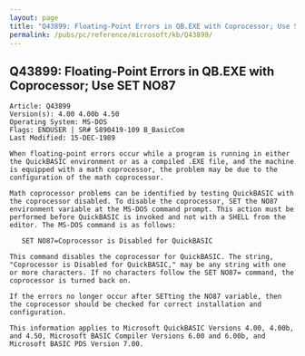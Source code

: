 ```yaml
---
layout: page
title: "Q43899: Floating-Point Errors in QB.EXE with Coprocessor; Use SET NO87"
permalink: /pubs/pc/reference/microsoft/kb/Q43899/
---
```


## Q43899: Floating-Point Errors in QB.EXE with Coprocessor; Use SET NO87

	Article: Q43899
	Version(s): 4.00 4.00b 4.50
	Operating System: MS-DOS
	Flags: ENDUSER | SR# S890419-109 B_BasicCom
	Last Modified: 15-DEC-1989
	
	When floating-point errors occur while a program is running in either
	the QuickBASIC environment or as a compiled .EXE file, and the machine
	is equipped with a math coprocessor, the problem may be due to the
	configuration of the math coprocessor.
	
	Math coprocessor problems can be identified by testing QuickBASIC with
	the coprocessor disabled. To disable the coprocessor, SET the NO87
	environment variable at the MS-DOS command prompt. This action must be
	performed before QuickBASIC is invoked and not with a SHELL from the
	editor. The MS-DOS command is as follows:
	
	   SET NO87=Coprocessor is Disabled for QuickBASIC
	
	This command disables the coprocessor for QuickBASIC. The string,
	"Coprocessor is Disabled for QuickBASIC," may be any string with one
	or more characters. If no characters follow the SET NO87= command, the
	coprocessor is turned back on.
	
	If the errors no longer occur after SETting the NO87 variable, then
	the coprocessor should be checked for correct installation and
	configuration.
	
	This information applies to Microsoft QuickBASIC Versions 4.00, 4.00b,
	and 4.50, Microsoft BASIC Compiler Versions 6.00 and 6.00b, and
	Microsoft BASIC PDS Version 7.00.
